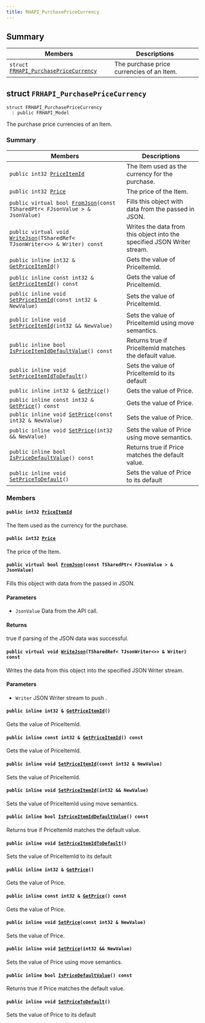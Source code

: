 ```yaml
---
title: RHAPI_PurchasePriceCurrency
---
```


## Summary

 Members                        | Descriptions                                
--------------------------------|---------------------------------------------
`struct `[`FRHAPI_PurchasePriceCurrency`](#structFRHAPI__PurchasePriceCurrency) | The purchase price currencies of an Item.

## struct `FRHAPI_PurchasePriceCurrency` <a id="structFRHAPI__PurchasePriceCurrency"></a>

```
struct FRHAPI_PurchasePriceCurrency
  : public FRHAPI_Model
```

The purchase price currencies of an Item.

### Summary

 Members                        | Descriptions                                
--------------------------------|---------------------------------------------
`public int32 `[`PriceItemId`](#structFRHAPI__PurchasePriceCurrency_1a8fdc45fe01eee1c2324a3b0679c235da) | The Item used as the currency for the purchase.
`public int32 `[`Price`](#structFRHAPI__PurchasePriceCurrency_1a1d3d4f732662736ec75506e9463fd5ac) | The price of the Item.
`public virtual bool `[`FromJson`](#structFRHAPI__PurchasePriceCurrency_1addcbb4c203e2e0fee540dfc2d31dd9b2)`(const TSharedPtr< FJsonValue > & JsonValue)` | Fills this object with data from the passed in JSON.
`public virtual void `[`WriteJson`](#structFRHAPI__PurchasePriceCurrency_1a5db9f6b1a8b7f712d2008af03daead3f)`(TSharedRef< TJsonWriter<>> & Writer) const` | Writes the data from this object into the specified JSON Writer stream.
`public inline int32 & `[`GetPriceItemId`](#structFRHAPI__PurchasePriceCurrency_1a484d4b1257f4fa05108fb2f9911cc343)`()` | Gets the value of PriceItemId.
`public inline const int32 & `[`GetPriceItemId`](#structFRHAPI__PurchasePriceCurrency_1ad802be5e282121e6385249875ee2a319)`() const` | Gets the value of PriceItemId.
`public inline void `[`SetPriceItemId`](#structFRHAPI__PurchasePriceCurrency_1a30e27131c940b0c2002312ded1f00eb4)`(const int32 & NewValue)` | Sets the value of PriceItemId.
`public inline void `[`SetPriceItemId`](#structFRHAPI__PurchasePriceCurrency_1a54946873b276731bfc7c63b2c659578b)`(int32 && NewValue)` | Sets the value of PriceItemId using move semantics.
`public inline bool `[`IsPriceItemIdDefaultValue`](#structFRHAPI__PurchasePriceCurrency_1a7817019fd3e596191cb1a9c691be3875)`() const` | Returns true if PriceItemId matches the default value.
`public inline void `[`SetPriceItemIdToDefault`](#structFRHAPI__PurchasePriceCurrency_1ab37343e92d4d0056bbedeccc71291f06)`()` | Sets the value of PriceItemId to its default
`public inline int32 & `[`GetPrice`](#structFRHAPI__PurchasePriceCurrency_1abce577fb681e6de594dd106c1f0fd268)`()` | Gets the value of Price.
`public inline const int32 & `[`GetPrice`](#structFRHAPI__PurchasePriceCurrency_1a14bee8aaac435048b21d6f6a84a87e22)`() const` | Gets the value of Price.
`public inline void `[`SetPrice`](#structFRHAPI__PurchasePriceCurrency_1a406b226715f43cb9eaa54f2a5796fbc6)`(const int32 & NewValue)` | Sets the value of Price.
`public inline void `[`SetPrice`](#structFRHAPI__PurchasePriceCurrency_1aefba33266ef59c18f851be05e4235a02)`(int32 && NewValue)` | Sets the value of Price using move semantics.
`public inline bool `[`IsPriceDefaultValue`](#structFRHAPI__PurchasePriceCurrency_1a4609a35bc1d4513fc13a49382fe4ce42)`() const` | Returns true if Price matches the default value.
`public inline void `[`SetPriceToDefault`](#structFRHAPI__PurchasePriceCurrency_1ab08f1c00d72d433911cd3d74073d7d82)`()` | Sets the value of Price to its default

### Members

#### `public int32 `[`PriceItemId`](#structFRHAPI__PurchasePriceCurrency_1a8fdc45fe01eee1c2324a3b0679c235da) <a id="structFRHAPI__PurchasePriceCurrency_1a8fdc45fe01eee1c2324a3b0679c235da"></a>

The Item used as the currency for the purchase.

#### `public int32 `[`Price`](#structFRHAPI__PurchasePriceCurrency_1a1d3d4f732662736ec75506e9463fd5ac) <a id="structFRHAPI__PurchasePriceCurrency_1a1d3d4f732662736ec75506e9463fd5ac"></a>

The price of the Item.

#### `public virtual bool `[`FromJson`](#structFRHAPI__PurchasePriceCurrency_1addcbb4c203e2e0fee540dfc2d31dd9b2)`(const TSharedPtr< FJsonValue > & JsonValue)` <a id="structFRHAPI__PurchasePriceCurrency_1addcbb4c203e2e0fee540dfc2d31dd9b2"></a>

Fills this object with data from the passed in JSON.

#### Parameters
* `JsonValue` Data from the API call.

#### Returns
true if parsing of the JSON data was successful.

#### `public virtual void `[`WriteJson`](#structFRHAPI__PurchasePriceCurrency_1a5db9f6b1a8b7f712d2008af03daead3f)`(TSharedRef< TJsonWriter<>> & Writer) const` <a id="structFRHAPI__PurchasePriceCurrency_1a5db9f6b1a8b7f712d2008af03daead3f"></a>

Writes the data from this object into the specified JSON Writer stream.

#### Parameters
* `Writer` JSON Writer stream to push .

#### `public inline int32 & `[`GetPriceItemId`](#structFRHAPI__PurchasePriceCurrency_1a484d4b1257f4fa05108fb2f9911cc343)`()` <a id="structFRHAPI__PurchasePriceCurrency_1a484d4b1257f4fa05108fb2f9911cc343"></a>

Gets the value of PriceItemId.

#### `public inline const int32 & `[`GetPriceItemId`](#structFRHAPI__PurchasePriceCurrency_1ad802be5e282121e6385249875ee2a319)`() const` <a id="structFRHAPI__PurchasePriceCurrency_1ad802be5e282121e6385249875ee2a319"></a>

Gets the value of PriceItemId.

#### `public inline void `[`SetPriceItemId`](#structFRHAPI__PurchasePriceCurrency_1a30e27131c940b0c2002312ded1f00eb4)`(const int32 & NewValue)` <a id="structFRHAPI__PurchasePriceCurrency_1a30e27131c940b0c2002312ded1f00eb4"></a>

Sets the value of PriceItemId.

#### `public inline void `[`SetPriceItemId`](#structFRHAPI__PurchasePriceCurrency_1a54946873b276731bfc7c63b2c659578b)`(int32 && NewValue)` <a id="structFRHAPI__PurchasePriceCurrency_1a54946873b276731bfc7c63b2c659578b"></a>

Sets the value of PriceItemId using move semantics.

#### `public inline bool `[`IsPriceItemIdDefaultValue`](#structFRHAPI__PurchasePriceCurrency_1a7817019fd3e596191cb1a9c691be3875)`() const` <a id="structFRHAPI__PurchasePriceCurrency_1a7817019fd3e596191cb1a9c691be3875"></a>

Returns true if PriceItemId matches the default value.

#### `public inline void `[`SetPriceItemIdToDefault`](#structFRHAPI__PurchasePriceCurrency_1ab37343e92d4d0056bbedeccc71291f06)`()` <a id="structFRHAPI__PurchasePriceCurrency_1ab37343e92d4d0056bbedeccc71291f06"></a>

Sets the value of PriceItemId to its default

#### `public inline int32 & `[`GetPrice`](#structFRHAPI__PurchasePriceCurrency_1abce577fb681e6de594dd106c1f0fd268)`()` <a id="structFRHAPI__PurchasePriceCurrency_1abce577fb681e6de594dd106c1f0fd268"></a>

Gets the value of Price.

#### `public inline const int32 & `[`GetPrice`](#structFRHAPI__PurchasePriceCurrency_1a14bee8aaac435048b21d6f6a84a87e22)`() const` <a id="structFRHAPI__PurchasePriceCurrency_1a14bee8aaac435048b21d6f6a84a87e22"></a>

Gets the value of Price.

#### `public inline void `[`SetPrice`](#structFRHAPI__PurchasePriceCurrency_1a406b226715f43cb9eaa54f2a5796fbc6)`(const int32 & NewValue)` <a id="structFRHAPI__PurchasePriceCurrency_1a406b226715f43cb9eaa54f2a5796fbc6"></a>

Sets the value of Price.

#### `public inline void `[`SetPrice`](#structFRHAPI__PurchasePriceCurrency_1aefba33266ef59c18f851be05e4235a02)`(int32 && NewValue)` <a id="structFRHAPI__PurchasePriceCurrency_1aefba33266ef59c18f851be05e4235a02"></a>

Sets the value of Price using move semantics.

#### `public inline bool `[`IsPriceDefaultValue`](#structFRHAPI__PurchasePriceCurrency_1a4609a35bc1d4513fc13a49382fe4ce42)`() const` <a id="structFRHAPI__PurchasePriceCurrency_1a4609a35bc1d4513fc13a49382fe4ce42"></a>

Returns true if Price matches the default value.

#### `public inline void `[`SetPriceToDefault`](#structFRHAPI__PurchasePriceCurrency_1ab08f1c00d72d433911cd3d74073d7d82)`()` <a id="structFRHAPI__PurchasePriceCurrency_1ab08f1c00d72d433911cd3d74073d7d82"></a>

Sets the value of Price to its default


